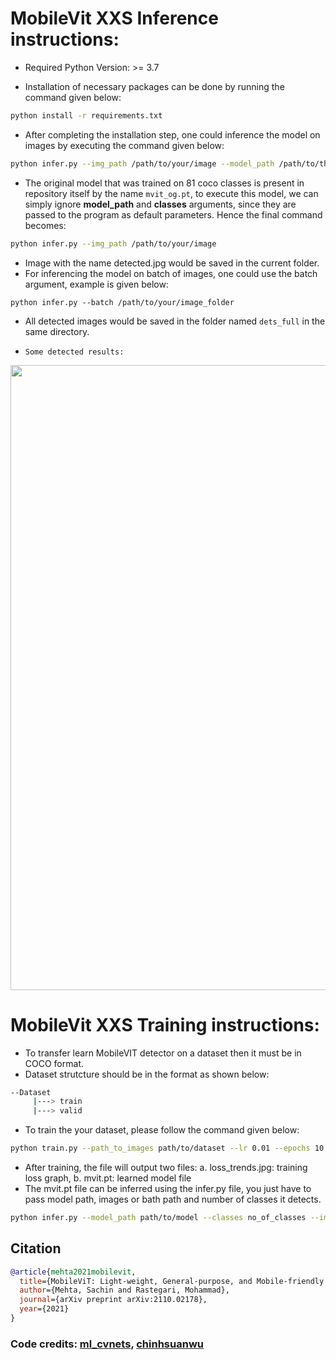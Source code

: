 # MobileVit XXS Inference instructions:

* Required Python Version: >= 3.7

* Installation of necessary packages can be done by running the command given below:

```bash
python install -r requirements.txt
```

* After completing the installation step, one could inference the model on images by executing the command given below:

```bash
python infer.py --img_path /path/to/your/image --model_path /path/to/the/model --classes number of classes
```

* The original model that was trained on 81 coco classes is present in repository itself by the name ```mvit_og.pt```, to execute this model, we can simply ignore **model_path** and **classes** arguments, since they are passed to the program as default parameters. Hence the final command becomes:

```bash
python infer.py --img_path /path/to/your/image 
```
* Image with the name detected.jpg would be saved in the current folder.
* For inferencing the model on batch of images, one could use the batch argument, example is given below:

```
python infer.py --batch /path/to/your/image_folder
```
* All detected images would be saved in the folder named ```dets_full``` in the same directory.

* ```Some detected results:```
<p align="center">
  <img src="dets.png" width = 1000>
</p>

# MobileVit XXS Training instructions:

* To transfer learn MobileVIT detector on a dataset then it must be in COCO format.
* Dataset strutcture should be in the format as shown below:
```bash
--Dataset
     |---> train
     |---> valid
```
* To train the your dataset, please follow the command given below:
```bash
python train.py --path_to_images path/to/dataset --lr 0.01 --epochs 10 --classes no_of_classes_present --batch_size 32 --path_test_annotations path/to/test/annotations --path_train_annotations path/to/test/annotations --model_path mvit_og.pt
```

* After training, the file will output two files: a. loss_trends.jpg: training loss graph, b. mvit.pt: learned model file
* The mvit.pt file can be inferred using the infer.py file, you just have to pass model path, images or bath path and number of classes it detects.

```bash
python infer.py --model_path path/to/model --classes no_of_classes --img_path /path/to/image/
```

## Citation

```bibtex
@article{mehta2021mobilevit,
  title={MobileViT: Light-weight, General-purpose, and Mobile-friendly Vision Transformer},
  author={Mehta, Sachin and Rastegari, Mohammad},
  journal={arXiv preprint arXiv:2110.02178},
  year={2021}
}
```

### Code credits: [ml_cvnets](https://github.com/apple/ml-cvnets/tree/cvnets-v0.1), [chinhsuanwu](https://github.com/chinhsuanwu/mobilevit-pytorch)
